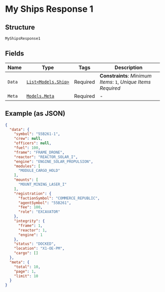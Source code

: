 
# My Ships Response 1

## Structure

`MyShipsResponse1`

## Fields

| Name | Type | Tags | Description |
|  --- | --- | --- | --- |
| `Data` | [`List<Models.Ship>`](../../doc/models/ship.md) | Required | **Constraints**: *Minimum Items*: `1`, *Unique Items Required* |
| `Meta` | [`Models.Meta`](../../doc/models/meta.md) | Required | - |

## Example (as JSON)

```json
{
  "data": {
    "symbol": "55B261-1",
    "crew": null,
    "officers": null,
    "fuel": 100,
    "frame": "FRAME_DRONE",
    "reactor": "REACTOR_SOLAR_I",
    "engine": "ENGINE_SOLAR_PROPULSION",
    "modules": [
      "MODULE_CARGO_HOLD"
    ],
    "mounts": [
      "MOUNT_MINING_LASER_I"
    ],
    "registration": {
      "factionSymbol": "COMMERCE_REPUBLIC",
      "agentSymbol": "55B261",
      "fee": 100,
      "role": "EXCAVATOR"
    },
    "integrity": {
      "frame": 1,
      "reactor": 1,
      "engine": 1
    },
    "status": "DOCKED",
    "location": "X1-OE-PM",
    "cargo": []
  },
  "meta": {
    "total": 10,
    "page": 1,
    "limit": 10
  }
}
```

